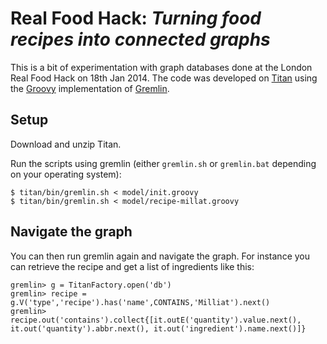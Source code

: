 Real Food Hack: _Turning food recipes into connected graphs_
============================================================

This is a bit of experimentation with graph databases done at the London
Real Food Hack on 18th Jan 2014.
The code was developed on [Titan](http://thinkaurelius.github.io/titan/)
using the [Groovy](http://groovy.codehaus.org/) implementation of
[Gremlin](https://github.com/tinkerpop/gremlin/wiki).

Setup
-----
Download and unzip Titan.

Run the scripts using gremlin (either `gremlin.sh` or `gremlin.bat` depending
on your operating system):

    $ titan/bin/gremlin.sh < model/init.groovy
    $ titan/bin/gremlin.sh < model/recipe-millat.groovy

Navigate the graph
------------------
You can then run gremlin again and navigate the graph. For instance you can
retrieve the recipe and get a list of ingredients like this:

    gremlin> g = TitanFactory.open('db')
    gremlin> recipe = g.V('type','recipe').has('name',CONTAINS,'Milliat').next()
    gremlin> recipe.out('contains').collect{[it.outE('quantity').value.next(), it.out('quantity').abbr.next(), it.out('ingredient').name.next()]}

